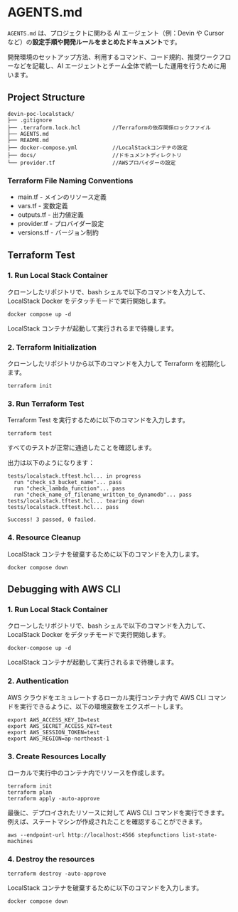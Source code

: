 # AGENTS.md

`AGENTS.md` は、プロジェクトに関わる AI エージェント（例：Devin や Cursor など）の**設定手順や開発ルールをまとめたドキュメント**です。

開発環境のセットアップ方法、利用するコマンド、コード規約、推奨ワークフローなどを記載し、AI エージェントとチーム全体で統一した運用を行うために用います。

## Project Structure

```
devin-poc-localstack/
├── .gitignore
├── .terraform.lock.hcl          //Terraformの依存関係ロックファイル
├── AGENTS.md
├── README.md
├── docker-compose.yml           //LocalStackコンテナの設定
├── docs/                        //ドキュメントディレクトリ
└── provider.tf                  //AWSプロバイダーの設定
```

### Terraform File Naming Conventions

- main.tf - メインのリソース定義
- vars.tf - 変数定義
- outputs.tf - 出力値定義
- provider.tf - プロバイダー設定
- versions.tf - バージョン制約

## Terraform Test

### 1. Run Local Stack Container

クローンしたリポジトリで、bash シェルで以下のコマンドを入力して、LocalStack Docker をデタッチモードで実行開始します。

```shell
docker compose up -d
```

LocalStack コンテナが起動して実行されるまで待機します。

### 2. Terraform Initialization

クローンしたリポジトリから以下のコマンドを入力して Terraform を初期化します。

```shell
terraform init
```

### 3. Run Terraform Test

Terraform Test を実行するために以下のコマンドを入力します。

```shell
terraform test
```

すべてのテストが正常に通過したことを確認します。

出力は以下のようになります：

```shell
tests/localstack.tftest.hcl... in progress
  run "check_s3_bucket_name"... pass
  run "check_lambda_function"... pass
  run "check_name_of_filename_written_to_dynamodb"... pass
tests/localstack.tftest.hcl... tearing down
tests/localstack.tftest.hcl... pass

Success! 3 passed, 0 failed.
```

### 4. Resource Cleanup

LocalStack コンテナを破棄するために以下のコマンドを入力します。

```shell
docker compose down
```

## Debugging with AWS CLI

### 1. Run Local Stack Container

クローンしたリポジトリで、bash シェルで以下のコマンドを入力して、LocalStack Docker をデタッチモードで実行開始します。

```shell
docker-compose up -d
```

LocalStack コンテナが起動して実行されるまで待機します。

### 2. Authentication

AWS クラウドをエミュレートするローカル実行コンテナ内で AWS CLI コマンドを実行できるように、以下の環境変数をエクスポートします。

```shell
export AWS_ACCESS_KEY_ID=test
export AWS_SECRET_ACCESS_KEY=test
export AWS_SESSION_TOKEN=test
export AWS_REGION=ap-northeast-1
```

### 3. Create Resources Locally

ローカルで実行中のコンテナ内でリソースを作成します。

```shell
terraform init
terraform plan
terraform apply -auto-approve
```

最後に、デプロイされたリソースに対して AWS CLI コマンドを実行できます。例えば、ステートマシンが作成されたことを確認することができます。

```shell
aws --endpoint-url http://localhost:4566 stepfunctions list-state-machines
```

### 4. Destroy the resources

```shell
terraform destroy -auto-approve
```

LocalStack コンテナを破棄するために以下のコマンドを入力します。

```shell
docker compose down
```
